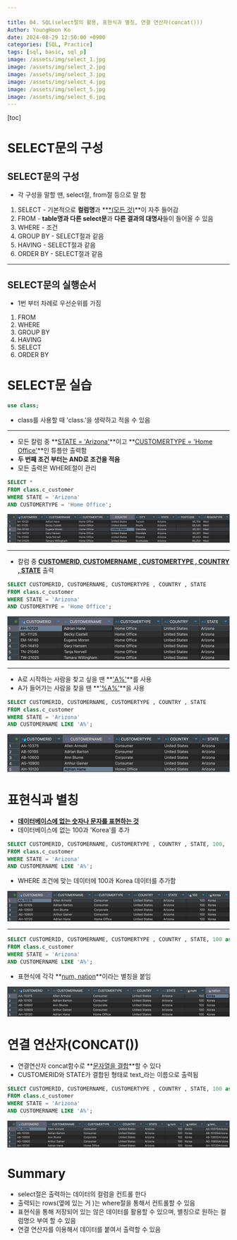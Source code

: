 ```yaml
---

title: 04. SQL(select절의 활용, 표현식과 별칭, 연결 연산자(concat()))
Author: YoungHoon Ko
date: 2024-08-29 12:50:00 +0900
categories: [SQL, Practice]
tags: [sql, basic, sql_p]
image: /assets/img/select_1.jpg
image: /assets/img/select_2.jpg
image: /assets/img/select_3.jpg
image: /assets/img/select_4.jpg
image: /assets/img/select_5.jpg
image: /assets/img/select_6.jpg
---
```

[toc]

# SELECT문의 구성

## SELECT문의 구성

- 각 구성을 말할 땐, select절, from절 등으로 말 함

1. SELECT - 기본적으로 **컬럼명**과 **<u>*(모든 것)</u>**이 자주 들어감
2. FROM - **table명과 다른 select문**과 **다른 결과의 대명사**들이 들어올 수 있음
3. WHERE - 조건
4. GROUP BY - SELECT절과 같음
5. HAVING - SELECT절과 같음
6. ORDER BY - SELECT절과 같음

---

## SELECT문의 실행순서

- 1번 부터 차례로 우선순위를 가짐

1. FROM
2. WHERE
3. GROUP BY
4. HAVING
5. SELECT
6. ORDER BY

# SELECT문 실습

```sql
use class;	
```

- class를 사용할 때 'class.'을 생략하고 적을 수 있음

---

- 모든 칼럼 중  **<u>STATE = 'Arizona'</u>**이고  **<u>CUSTOMERTYPE = 'Home Office'</u>**인 튜플만 출력함
- **두 번째 조건 부터는  AND로 조건을 적음**
- 모든 출력은 WHERE절이 관리

```sql
SELECT *
FROM class.c_customer
WHERE STATE = 'Arizona'
AND CUSTOMERTYPE = 'Home Office';
```

![](/assets/img/select_1.jpg)

---

- 칼럼 중 **<u>CUSTOMERID, CUSTOMERNAME , CUSTOMERTYPE , COUNTRY , STATE</u>** 출력

```sql
SELECT CUSTOMERID, CUSTOMERNAME, CUSTOMERTYPE , COUNTRY , STATE 
FROM class.c_customer
WHERE STATE = 'Arizona'
AND CUSTOMERTYPE = 'Home Office';
```

![](/assets/img/select_2.jpg)

---

- A로 시작하는 사람을 찾고 싶을 땐 **<u>'A%'</u>**를 사용
- A가 들어가는 사람을 찾을 땐 **<u>'%A%'</u>**을 사용

```sql
SELECT CUSTOMERID, CUSTOMERNAME, CUSTOMERTYPE , COUNTRY , STATE 
FROM class.c_customer
WHERE STATE = 'Arizona'
AND CUSTOMERNAME LIKE 'A%';
```

![](/assets/img/select_3.jpg)

# 표현식과 별칭

- **<u>데이터베이스에 없는 숫자나 문자를 표현하는 것</u>**
- 데이터베이스에 없는 100과 'Korea'를 추가

```sql
SELECT CUSTOMERID, CUSTOMERNAME, CUSTOMERTYPE , COUNTRY , STATE, 100, 'Korea'
FROM class.c_customer
WHERE STATE = 'Arizona'
AND CUSTOMERNAME LIKE 'A%';
```

- WHERE 조건에 맞는 데이터에 100과 Korea 데이터를 추가함

![](/assets/img/select_4.jpg)

---

```sql
SELECT CUSTOMERID, CUSTOMERNAME, CUSTOMERTYPE , COUNTRY , STATE, 100 as num, 'Korea' as nation
FROM class.c_customer
WHERE STATE = 'Arizona'
AND CUSTOMERNAME LIKE 'A%';
```

- 표현식에 각각 **<u>num, nation</u>**이라는 별칭을 붙임

![](/assets/img/select_5.jpg)

# 연결 연산자(CONCAT())

- 연결연산자 concat함수로 **<u>문자열을 결합</u>**할 수 있다
- CUSTOMERID와 STATE가 결합된 형태로 text_라는 이름으로 출력됨

```sql
SELECT CUSTOMERID, CUSTOMERNAME, CUSTOMERTYPE , COUNTRY , STATE, 100 as num, 'Korea' as nation,CONCAT(CUSTOMERID , STATE) as text_ 
FROM class.c_customer
WHERE STATE = 'Arizona'
AND CUSTOMERNAME LIKE 'A%';
```

![](/assets/img/select_6.jpg)

# Summary

- select절은 출력하는 데이터의 컬럼을 컨트롤 한다
- 출력되는 rows(옆에 있는 거 )는 where절을 통해서 컨트롤할 수 있음
- 표현식을 통해 저장되어 있는 않은 데이터를 활용할 수 있으며, 별칭으로 원하는 컬럼명으 부여 할 수 있음
- 연결 연산자를 이용해서 데이터를 붙여서 출력할 수 있음
